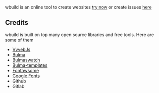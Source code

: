 wbuild is an online tool to create websites [try now](https://wbuild.dev) or create issues [here](https://github.com/wbuild-dev/wbuild/issues) 





## Credits
wbuild is built on top many open source libraries and free tools. Here are some of them

* [VvvebJs](https://github.com/givanz/VvvebJs) 
* [Bulma](https://bulma.io)
* [Bulmaswatch](https://github.com/jenil/bulmaswatch)
* [Bulma-templates](https://github.com/BulmaTemplates/bulma-templates)
* [Fontawsome](https://fontawesome.com)
* [Google Fonts](https://github.com/google/fonts)
* Github
* Gitlab
